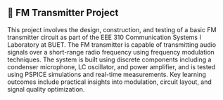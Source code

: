 ## 📡 FM Transmitter Project

This project involves the design, construction, and testing of a basic FM transmitter circuit as part of the EEE 310 Communication Systems I Laboratory at BUET. The FM transmitter is capable of transmitting audio signals over a short-range radio frequency using frequency modulation techniques. The system is built using discrete components including a condenser microphone, LC oscillator, and power amplifier, and is tested using PSPICE simulations and real-time measurements. Key learning outcomes include practical insights into modulation, circuit layout, and signal quality optimization.

